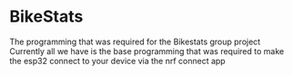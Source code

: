 # BikeStats
The programming that was required for the Bikestats group project
Currently all we have is the base programming that was required to make the esp32 connect to your device via the nrf connect app

